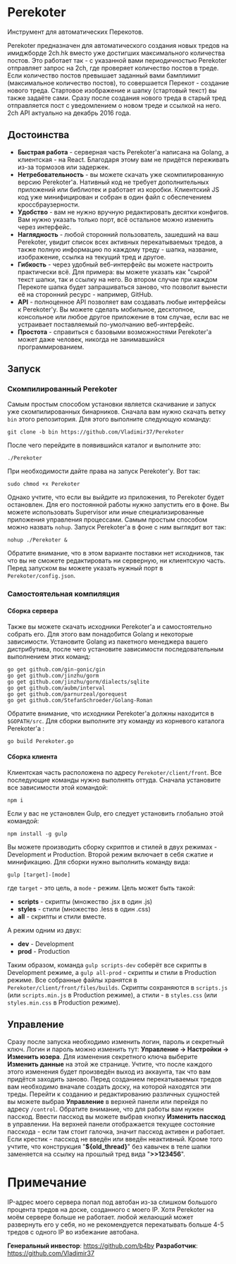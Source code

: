 # Perekoter
Инструмент для автоматических Перекотов.

Perekoter предназначен для автоматического создания новых тредов на имиджборде 2ch.hk вместо уже достигших максимального количества постов. Это работает так - с указанной вами периодичностью Perekoter отправляет запрос на 2ch, где проверяет количество постов в треде. Если количество постов превышает заданный вами бамплимит (максимальное количество постов), то совершается Перекот - создание нового треда. Стартовое изображение и шапку (стартовый текст) вы также задаёте сами. Сразу после создания нового треда в старый тред отправляется пост с уведомлением о новом треде и ссылкой на него.
2ch API актуально на декабрь 2016 года.

## Достоинства
- **Быстрая работа** - серверная часть Perekoter'а написана на Golang, а клиентская - на React. Благодаря этому вам не придётся переживать из-за тормозов или задержек.
- **Нетребовательность** - вы можете скачать уже скомпилированную версию Perekoter'a. Нативный код не требует дополнительных приложений или библиотек и работает из коробки. Клиентский JS код уже минифицирован и собран в один файл с обеспечением кроссбраузерности.
- **Удобство** - вам не нужно вручную редактировать десятки конфигов. Вам нужно указать только порт, всё остальное можно изменить через интерфейс.
- **Наглядность** - любой сторонний пользователь, зашедший на ваш Perekoter, увидит список всех активных перекатываемых тредов, а также полную информацию по каждому треду - шапка, название, изображение, ссылка на текущий тред и другое.
- **Гибкость** - через удобный веб-интерфейс вы можете настроить практически всё. Для примера: вы можете указать как "сырой" текст шапки, так и ссылку на него. Во втором случае при каждом Перекоте шапка будет запрашиваться заново, что позволит вынести её на сторонний ресурс - например, GitHub.
- **API** - полноценное API позволяет вам создавать любые интерфейсы к Perekoter'у. Вы можете сделать мобильное, десктопное, консольное или любое другое приложение в том случае, если вас не устраивает поставляемый по-умолчанию веб-интерфейс.
- **Простота** - справиться с базовыми возможностями Perekoter'a может даже человек, никогда не занимавшийся программированием.

## Запуск
### Скомпилированный Perekoter
Самым простым способом установки является скачивание и запуск уже скомпилированных бинарников. Сначала вам нужно скачать ветку `bin` этого репозитория. Для этого выполните следующую команду:

```
git clone -b bin https://github.com/Vladimir37/Perekoter
```

После чего перейдите в появившийся каталог и выполните это:

```
./Perekoter
```

При необходимости дайте права на запуск Perekoter'у. Вот так:

```
sudo chmod +x Perekoter
```

Однако учтите, что если вы выйдите из приложения, то Perekoter будет остановлен. Для его постоянной работы нужно запустить его в фоне. Вы можете использовать Supervisor или иные специализированные приложения управления процессами. Самым простым способом можно назвать `nohup`. Запуск Perekoter'а в фоне с ним выглядит вот так:

```
nohup ./Perekoter &
```

Обратите внимание, что в этом варианте поставки нет исходников, так что вы не сможете редактировать ни серверную, ни клиентскую часть. Перед запуском вы можете указать нужный порт в `Perekoter/config.json`.

### Самостоятельная компиляция
#### Сборка сервера
Также вы можете скачать исходники Perekoter'а и самостоятельно собрать его. Для этого вам понадобится Golang и некоторые зависимости. Установите Golang из пакетного менеджера вашего дистрибутива, после чего установите зависимости последовательным выполнением этих команд:

```
go get github.com/gin-gonic/gin
go get github.com/jinzhu/gorm
go get github.com/jinzhu/gorm/dialects/sqlite
go get github.com/aubm/interval
go get github.com/parnurzeal/gorequest
go get github.com/StefanSchroeder/Golang-Roman
```

Обратите внимание, что исходники Perekoter'а должны находится в `$GOPATH/src`. Для сборки выполните эту команду из корневого каталога Perekoter'а :

```
go build Perekoter.go
```

#### Сборка клиента
Клиентская часть расположена по адресу `Perekoter/client/front`. Все последующие команды нужно выполнять оттуда. Сначала установите все зависимости этой командой:

```
npm i
```

Если у вас не установлен Gulp, его следует установить глобально этой командой:

```
npm install -g gulp
```

Вы можете производить сборку скриптов и стилей в двух режимах - Development и Production. Второй режим включает в себя сжатие и минификацию. Для сборки нужно выполнить команду вида:

```
gulp [target]-[mode]
```

где `target` - это цель, а `mode` - режим. Цель может быть такой:

- **scripts** - скрипты (множество .jsx в один .js)
- **styles** - стили (множество .less в один .css)
- **all** - скрипты и стили вместе.

А режим одним из двух:

- **dev** - Development
- **prod** - Production

Таким образом, команда `gulp scripts-dev` соберёт все скрипты в Development режиме, а `gulp all-prod` - скрипты и стили в Production режиме. Все собранные файлы хранятся в `Perekoter/client/front/files/builds`. Скрипты сохраняются в `scripts.js` (или `scripts.min.js` в Production режиме), а стили - в `styles.css` (или `styles.min.css` в Production режиме).

## Управление
Сразу после запуска необходимо изменить логин, пароль и секретный ключ. Логин и пароль можно изменить тут: **Управление -> Настройки -> Изменить юзера**. Для изменения секретного ключа выберите **Изменить данные** на этой же странице. Учтите, что после каждого этого изменения будет произведён выход из аккаунта, так что вам придётся заходить заново. Перед созданием перекатываемых тредов вам необходимо вначале создать доску, на которой находятся эти треды. Перейти к созданию и редактированию различных сущностей вы можете выбрав **Управление** в верхней панели или перейдя по адресу `/control`. Обратите внимание, что для работы вам нужен пасскод. Ввести пасскод вы можете выбрав кнопку **Изменить пасскод** в управлении. На верхней панели отображается текущее состояние пасскода - если там стоит галочка, значит пасскод активен и работает. Если крестик - пасскод не введён или введён неактивный. Кроме того учтите, что конструкция "**${old_thread}**" без кавычек в теле шапки заменяется на ссылку на прошлый тред вида "**>>123456**".

# Примечание
IP-адрес моего сервера попал под автобан из-за слишком большого процента тредов на доске, созданного с моего IP. Хотя Perekoter на моём сервере больше не работает. любой желающий может развернуть его у себя, но не рекомендуется перекатывать больше 4-5 тредов с одного IP во избежание автобана.

**Генеральный инвестор**: https://github.com/b4by
**Разработчик**: https://github.com/Vladimir37
